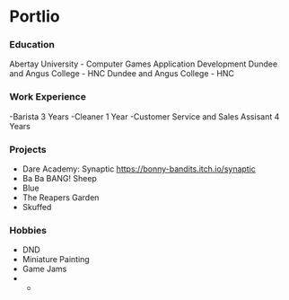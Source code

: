 # Portlio

### Education
Abertay University - Computer Games Application Development
Dundee and Angus College - HNC
Dundee and Angus College - HNC


### Work Experience
-Barista 3 Years
-Cleaner 1 Year
-Customer Service and Sales Assisant 4 Years

### Projects
- Dare Academy: Synaptic https://bonny-bandits.itch.io/synaptic
- Ba Ba BANG! Sheep
- Blue
- The Reapers Garden
- Skuffed

  
### Hobbies
- DND
- Miniature Painting
- Game Jams
- -
